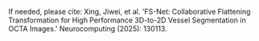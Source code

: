 If needed, please cite: Xing, Jiwei, et al. 'FS-Net: Collaborative Flattening Transformation for High Performance 3D-to-2D Vessel Segmentation in OCTA Images.' Neurocomputing (2025): 130113.
